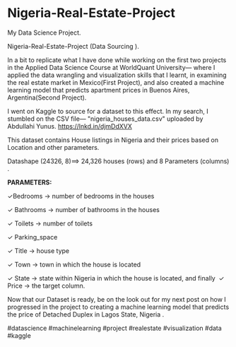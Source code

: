 # Nigeria-Real-Estate-Project

My Data Science Project.  

Nigeria-Real-Estate-Project (Data Sourcing ).

In  a bit to replicate what I have done while 
working on the first two projects in the Applied 
Data Science Course at WorldQuant University— 
where I applied the data wrangling and visualization 
skills that I learnt, in examining the real estate market 
in Mexico(First Project), and also created a machine learning 
model that predicts apartment prices in Buenos Aires, 
Argentina(Second Project).  

I went on Kaggle  to source for a dataset to this effect. 
In my search, I stumbled on the CSV file— "nigeria_houses_data.csv" 
uploaded by Abdullahi Yunus.  https://lnkd.in/djmDdXVX  

This dataset contains House listings in Nigeria and their prices based 
on Location and other parameters.  

Datashape (24326, 8)==> 24,326 houses (rows) and 8 Parameters (columns) . 
 
**PARAMETERS:**

✓Bedrooms -> number of bedrooms in the houses ‌‌

✓ Bathrooms -> number of bathrooms in the houses ‌‌

✓ Toilets -> number of toilets  ‌‌

✓ Parking_space ‌‌

✓ Title -> house type ‌‌

✓ Town -> town in which the house is located ‌‌

✓ State -> state within Nigeria in which the house is located, and finally
 ‌
✓ Price -> the target column.  

Now that our Dataset is ready, be on the look out for  my next post on how 
I progressed in the project to creating a machine learning model that 
predicts the price of Detached Duplex in Lagos State, Nigeria .   

#datascience #machinelearning #project #realestate 
#visualization #data #kaggle 
